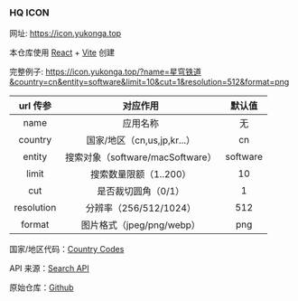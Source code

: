 ### HQ ICON

网址: https://icon.yukonga.top

本仓库使用 [React](https://github.com/facebook/react) + [Vite](https://vitejs.dev/) 创建

完整例子: https://icon.yukonga.top/?name=星穹铁道&country=cn&entity=software&limit=10&cut=1&resolution=512&format=png

|  url 传参  |             对应作用             |  默认值  |
| :--------: | :------------------------------: | :------: |
|    name    |             应用名称             |    无    |
|  country   |   国家/地区（cn,us,jp,kr...）    |    cn    |
|   entity   | 搜索对象（software/macSoftware） | software |
|   limit    |      搜索数量限额（1..200）      |    10    |
|    cut     |       是否裁切圆角（0/1）        |    1     |
| resolution |      分辨率（256/512/1024）      |   512    |
|   format   |     图片格式（jpeg/png/webp）     |   png    |

国家/地区代码：[Country Codes](https://en.wikipedia.org/wiki/Country_code)

API 来源：[Search API](https://performance-partners.apple.com/search-api)

原始仓库：[Github](https://github.com/f48vj/hq-icon)
